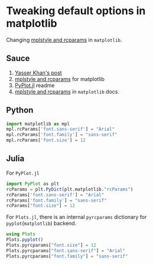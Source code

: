 # Tweaking default options in matplotlib


Changing [mplstyle and rcparams](https://matplotlib.org/stable/tutorials/introductory/customizing.html) in `matplotlib`.

<!--more-->

## Sauce

1. [Yasser Khan's post](https://web.stanford.edu/~ymkhan/blog/2015/matplotlib_change_default_font/)
1. [mplstyle and rcparams](https://matplotlib.org/stable/tutorials/introductory/customizing.html) for matplotlib
2. [PyPlot.jl](https://github.com/JuliaPy/PyPlot.jl) readme
3. [mplstyle and rcparams](https://matplotlib.org/stable/tutorials/introductory/customizing.html) in `matplotlib` docs.

## Python

```py
import matplotlib as mpl
mpl.rcParams['font.sans-serif'] = "Arial"
mpl.rcParams['font.family'] = "sans-serif"
mpl.rcParams['font.size'] = 12
```

## Julia

For `PyPlot.jl`

```julia
import PyPlot as plt
rcParams = plt.PyDict(plt.matplotlib."rcParams")
rcParams['font.sans-serif'] = "Arial"
rcParams['font.family'] = "sans-serif"
rcParams["font.size"] = 12
```

For `Plots.jl`, there is an internal `pyrcparams` dictionary for `pyplot`(`matplotlib`) backend.

```julia
using Plots
Plots.pyplot()
Plots.pyrcparams["font.size"] = 12
Plots.pyrcparams["font.sans-serif"] = "Arial"
Plots.pyrcparams["font.family"] = "sans-serif"
```

